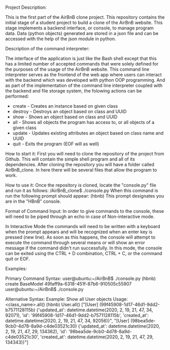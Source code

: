 Project Description:

This is the first part of the AirBnB clone project. This repository contains the initial stage of a student project to build a clone of the AirBnB website. This stage implements a backend interface, or console, to manage program data.
Data (python objects) generated are stored in a json file and can be accessed with the help of the json module in python.

Description of the command interpreter:

The interface of the application is just like the Bash shell except that this has a limited number of accepted commands that were solely defined for the purposes of the usage of the AirBnB website. This command line interpreter serves as the frontend of the web app where users can interact with the backend which was developed with python OOP programming.
And as part of the implementation of the command line interpreter coupled with the backend and file storage system, the folowing actions can be performed:
* create - Creates an instance based on given class
* destroy - Destroys an object based on class and UUID
* show - Shows an object based on class and UUID
* all - Shows all objects the program has access to, or all objects of a given class
* update - Updates existing attributes an object based on class name and UUID
* quit - Exits the program (EOF will as well)

How to start it:
First you will need to clone the repository of the project from Github. This will contain the simple shell program and all of its dependencies.
After cloning the repository you will have a folder called AirBnB_clone. In here there will be several files that allow the program to work.

How to use it:
Once the repository is cloned, locate the "console.py" file and run it as follows:
/AirBnB_clone$ ./console.py
When this command is run the following prompt should appear:
(hbnb)
This prompt designates you are in the "HBnB" console.

Format of Command Input:
In order to give commands to the console, these will need to be piped through an echo in case of Non-interactive mode.

In Interactive Mode the commands will need to be written with a keyboard when the prompt appears and will be recognized when an enter key is pressed (new line). As soon as this happens, the console will attempt to execute the command through several means or will show an error message if the command didn't run successfully. In this mode, the console can be exited using the CTRL + D combination, CTRL + C, or the command quit or EOF.

Examples:

Primary Command Syntax:
user@ubuntu:~/AirBnB$ ./console.py
(hbnb) create BaseModel
49faff9a-6318-451f-87b6-910505c55907
user@ubuntu:~/AirBnB$ ./console.py

Alternative Syntax:
Example: Show all User objects
Usage: <class_name>.all()
(hbnb) User.all()
["[User] (99f45908-1d17-46d1-9dd2-b7571128115b) {'updated_at': datetime.datetime(2020, 2, 19, 21, 47, 34, 92071), 'id': '99f45908-1d17-46d1-9dd2-b7571128115b', 'created_at': datetime.datetime(2020, 2, 19, 21, 47, 34, 92056)}", "[User] (98bea5de-9cb0-4d78-8a9d-c4de03521c30) {'updated_at': datetime.datetime(2020, 2, 19, 21, 47, 29, 134362), 'id': '98bea5de-9cb0-4d78-8a9d-c4de03521c30', 'created_at': datetime.datetime(2020, 2, 19, 21, 47, 29, 134343)}"]

